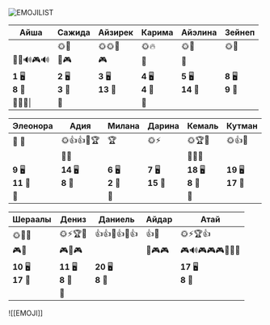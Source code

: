 ![EMOJILIST](EMOJILIST)

| Айша                      | Сажида                | Айзирек                | Карима                | Айэлина                | Зейнеп                |
| ------------------------- | --------------------- | ---------------------- | --------------------- | ---------------------- | --------------------- |
|                           | 🌞🏅️                 | 🌞🌞🔑                 | 🌞🔥                  | 🌞🏅️                  | 🌞🧐                  |
| 🔔🔔🔊🎮🔊                | 🔔🎮                  | 🎮                     | 🔔                    | 🔔                     |                       |
| **1** 🖥️<br>**8** 🏫<br> | **2** 🖥️<br>**3** 🏫 | **3** 🖥️<br>**13** 🏫 | **4** 🖥️<br>**4** 🏫 | **5** 🖥️<br>**14** 🏫 | **8** 🖥️<br>**9** 🏫 |
| 👻👻👻\|                  | 👻                    |                        | 👻                    |                        |                       |

| Элеонора               | Адия                   | Милана                | Дарина                 | Кемаль                 | Кутман                  |
| ---------------------- | ---------------------- | --------------------- | ---------------------- | ---------------------- | ----------------------- |
| 🔑 🏅️                 | 🌞👍👍🏅️🏆            | 🏆                    | 🌞⚡                    | 🌞🏆🏅️                | 🌞👍🏅️                 |
|                        | 🔔🔔                   |                       |                        | 🔔🔔🔔                 |                         |
| **9** 🖥️<br>**11** 🏫 | **14** 🖥️<br>**8** 🏫 | **6** 🖥️<br>**2** 🏫 | **7** 🖥️<br>**15** 🏫 | **18** 🖥️<br>**8** 🏫 | **19** 🖥️<br>**17** 🏫 |
| 👻                     |                        | 👻                    |                        | 👻                     |                         |

| Шераалы                 | Дениз                  | Даниель                | Айдар  | Атай                   |
| ----------------------- | ---------------------- | ---------------------- | ------ | ---------------------- |
| 🌞🧐🏅️                 | 🌞⚡🏆🏅️               | 👍👍🏅️👍🏅️👍         | 👍🏅️  | 🌞⚡🏆👍                |
| 🎮👺                    | 🎮🐒🎮                 |                        | 🐒🎮🎮 | 🎮🔊🎮🎮🎮👺👺🐒       |
| **10** 🖥️<br>**17** 🏫 | **11** 🖥️<br>**8** 🏫 | **20** 🖥️<br>**8** 🏫 |        | **17** 🖥️<br>**8** 🏫 |
|                         | 👻                     |                        |        |                        |

![[EMOJI]]
